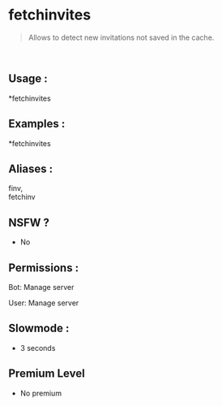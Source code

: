 # fetchinvites

> Allows to detect new invitations not saved in the cache.

<br>

## Usage :

*fetchinvites

## Examples :

*fetchinvites

## Aliases :

finv,
<br>fetchinv

## NSFW ?

- No

## Permissions :

Bot: Manage server
<br>

User: Manage server

## Slowmode :

- 3 seconds

## Premium Level

- No premium